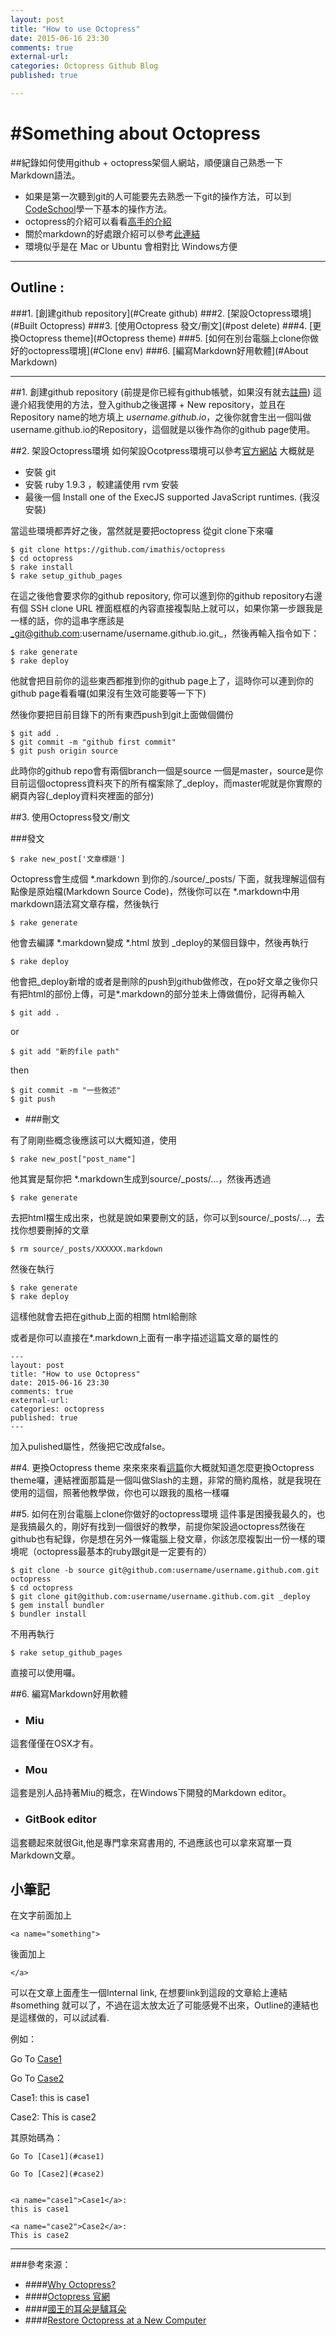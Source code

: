 ```yaml
---
layout: post
title: "How to use Octopress"
date: 2015-06-16 23:30
comments: true
external-url:
categories: Octopress Github Blog
published: true

---
```


#Something about Octopress
===

##紀錄如何使用github + octopress架個人網站，順便讓自己熟悉一下Markdown語法。

+ 如果是第一次聽到git的人可能要先去熟悉一下git的操作方法，可以到[CodeSchool](https://www.codeschool.com/paths/git)學一下基本的操作方法。
+ octopress的介紹可以看看[高手的介紹](http://blog.xdite.net/posts/2011/10/07/what-is-octopress/) 
+ 關於markdown的好處跟介紹可以參考[此連結](http://markdown.tw/ "markdown.tw")
+ 環境似乎是在 Mac or Ubuntu 會相對比 Windows方便

---

## Outline :
###1. [創建github repository](#Create github) 
###2. [架設Octopress環境](#Built Octopress)
###3. [使用Octopress 發文/刪文](#post delete)
###4. [更換Octopress theme](#Octopress theme)
###5. [如何在別台電腦上clone你做好的octopress環境](#Clone env)
###6. [編寫Markdown好用軟體](#About Markdown)





---


##<a name="Create github">1.</a> 創建github repository (前提是你已經有github帳號，如果沒有就去[註冊](https://github.com/))
這邊介紹我使用的方法，登入github之後選擇 + New repository，並且在Repository name的地方填上 _username.github.io_，之後你就會生出一個叫做username.github.io的Repository，這個就是以後作為你的github page使用。


##<a name="Built Octopress">2.</a> 架設Octopress環境
如何架設Ocotpress環境可以參考[官方網站](http://octopress.org/docs/setup/)
大概就是

+ 安裝 git
+ 安裝 ruby 1.9.3 ，較建議使用 rvm 安裝
+ 最後一個 Install one of the ExecJS supported JavaScript runtimes. (我沒安裝)

當這些環境都弄好之後，當然就是要把octopress 從git clone下來囉
    
    $ git clone https://github.com/imathis/octopress
    $ cd octopress
    $ rake install
    $ rake setup_github_pages

在這之後他會要求你的github repository, 你可以進到你的github repository右邊有個 SSH clone URL 裡面框框的內容直接複製貼上就可以，如果你第一步跟我是一樣的話，你的這串字應該是 _git@github.com:username/username.github.io.git_，然後再輸入指令如下：

	$ rake generate
	$ rake deploy
	
他就會把目前你的這些東西都推到你的github page上了，這時你可以連到你的github page看看囉(如果沒有生效可能要等一下下)

然後你要把目前目錄下的所有東西push到git上面做個備份
	
	$ git add .
	$ git commit -m "github first commit"
	$ git push origin source

此時你的github repo會有兩個branch一個是source 一個是master，source是你目前這個octopress資料夾下的所有檔案除了\_deploy，而master呢就是你實際的網頁內容(_deploy資料夾裡面的部分)


##<a name="post delete">3.</a> 使用Octopress發文/刪文

###發文

	$ rake new_post['文章標題']
Octopress會生成個 \*.markdown 到你的./source/_posts/ 下面，就我理解這個有點像是原始檔(Markdown Source Code)，然後你可以在 *.markdown中用markdown語法寫文章存檔，然後執行
	
	$ rake generate
他會去編譯 \*.markdown變成 *.html 放到 _deploy的某個目錄中，然後再執行

	$ rake deploy
他會把_deploy新增的或者是刪除的push到github做修改，在po好文章之後你只有把html的部份上傳，可是\*.markdown的部分並未上傳做備份，記得再輸入
	
	$ git add .
or
	
	$ git add "新的file path"

then

	$ git commit -m "一些敘述"
	$ git push


+ ###刪文

有了剛剛些概念後應該可以大概知道，使用
	
	$ rake new_post["post_name"]

他其實是幫你把 *.markdown生成到source/_posts/...，然後再透過 
	
	$ rake generate
去把html檔生成出來，也就是說如果要刪文的話，你可以到source/_posts/...，去找你想要刪掉的文章

	$ rm source/_posts/XXXXXX.markdown
然後在執行
 	
	$ rake generate
	$ rake deploy
這樣他就會去把在github上面的相關 html給刪除

或者是你可以直接在\*.markdown上面有一串字描述這篇文章的屬性的

	---
	layout: post
	title: "How to use Octopress"
	date: 2015-06-16 23:30
	comments: true
	external-url:
	categories: octopress
	published: true
	---
加入pulished屬性，然後把它改成false。

##<a name="Octopress theme">4.</a> 更換Octopress theme
來來來來看[這篇](http://tommy351.github.io/Octopress-Theme-Slash/index_tw.html)你大概就知道怎麼更換Octopress theme囉，連結裡面那篇是一個叫做Slash的主題，非常的簡約風格，就是我現在使用的這個，照著他教學做，你也可以跟我的風格一樣囉

##<a name="Clone env">5.</a> 如何在別台電腦上clone你做好的octopress環境
這件事是困擾我最久的，也是我搞最久的，剛好有找到一個很好的教學，前提你架設過octopress然後在github也有紀錄，你是想在另外一條電腦上發文章，你該怎麼複製出一份一樣的環境呢（octopress最基本的ruby跟git是一定要有的）

	$ git clone -b source git@github.com:username/username.github.com.git octopress
	$ cd octopress
	$ git clone git@github.com:username/username.github.com.git _deploy 
	$ gem install bundler
	$ bundler install
	
不用再執行
	
	$ rake setup_github_pages
直接可以使用囉。

##<a name="About Markdown">6.</a> 編寫Markdown好用軟體

+ ### Miu
這套僅僅在OSX才有。
+ ### Mou
這套是別人品持著Miu的概念，在Windows下開發的Markdown editor。
+ ### GitBook editor
這套聽起來就很Git,他是專門拿來寫書用的, 不過應該也可以拿來寫單一頁Markdown文章。

## 小筆記
在文字前面加上
	
	<a name="something"> 
後面加上

	</a> 
可以在文章上面產生一個Internal link, 在想要link到這段的文章給上連結 \#something 就可以了，不過在這太放太近了可能感覺不出來，Outline的連結也是這樣做的，可以試試看.

例如：


Go To [Case1](#case1)


Go To [Case2](#case2)


<a name="case1">Case1</a>:
this is case1

<a name="case2">Case2</a>:
This is case2

其原始碼為：

	Go To [Case1](#case1)

	Go To [Case2](#case2)


	<a name="case1">Case1</a>:
	this is case1

	<a name="case2">Case2</a>:
	This is case2
	



____

###參考來源：

+ ####[Why Octopress?](http://blog.xdite.net/posts/2011/10/07/what-is-octopress/)
+ ####[Octopress 官網](http://octopress.org/)
+ ####[國王的耳朵是驢耳朵](http://wen00072-blog.logdown.com/posts/258497-octopress-installed-and-deployed-on-the-github-pages#oct-dl)
+ ####[Restore Octopress at a New Computer](http://cn.soulmachine.me/blog/20140128/)
